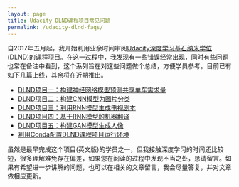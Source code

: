 ```yaml
---
layout: page
title: Udacity DLND课程项目常见问题
permalink: /udacity-dlnd-faqs/
---
```


自2017年五月起，我开始利用业余时间审阅[Udacity深度学习基石纳米学位(DLND)](https://cn.udacity.com/course/deep-learning-nanodegree-foundation--nd101-cn)的课程项目。在这一过程中，我发现有一些错误经常出现，同时有些问题也常在备注中看到，这个系列旨在对这些问题做个总结，方便学员参考。目前已有如下几篇上线，其余将在近期推出。

-   [DLND项目一：构建神经网络模型预测共享单车需求量](_posts/2017-10-21-udacity-dlnd-p1-neural-network.md)
-   [DLND项目二：构建CNN模型为图片分类](_posts/2017-10-23-udacity-dlnd-p2-cnn.md)
-   [DLND项目三：利用RNN模型生成电视剧本](_posts/2017-10-25-udacity-dlnd-p3-rnn.md)
-   [DLND项目四：基于RNN模型的机器翻译](_posts/2017-10-29-udacity-dlnd-p4-rnn-mt.md)
-   [DLND项目五：构建GAN模型生成人像](_posts/2017-10-30-udacity-dlnd-p5-gan.md)
-   [利用Conda配置DLND课程项目运行环境](_posts/2017-11-22-dlnd-environment.md)

虽然是最早完成这个项目(英文版)的学员之一，但我接触深度学习的时间还比较短，很多理解难免存在偏差，如果您在阅读的过程中发现不当之处，恳请留言。如果有希望进一步讲解的问题，也可以在相关的文章留言，我会尽量答复，并对文章做相应更新。
